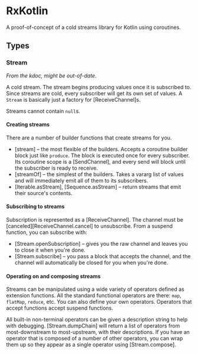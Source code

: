 # RxKotlin

A proof-of-concept of a cold streams library for Kotlin using coroutines.

## Types

### Stream
_From the kdoc, might be out-of-date._

A cold stream. The stream begins producing values once it is subscribed to.
Since streams are cold, every subscriber will get its own set of values.
A `Stream` is basically just a factory for [ReceiveChannel]s.

Streams cannot contain `null`s.

#### Creating streams

There are a number of builder functions that create streams for you.
 - [stream] – the most flexible of the builders. Accepts a coroutine builder block just like `produce`.
   The block is executed once for every subscriber.
   Its coroutine scope is a [SendChannel], and every send will block until the subscriber is ready to receive.
 - [streamOf] – the simplest of the builders. Takes a vararg list of values and will immediately emit all of
   them to its subscribers.
 - [Iterable.asStream], [Sequence.asStream] – return streams that emit their source's contents.

#### Subscribing to streams

Subscription is represented as a [ReceiveChannel]. The channel must be [canceled][ReceiveChannel.cancel]
to unsubscribe. From a suspend function, you can subscribe with:
 - [Stream.openSubscription] – gives you the raw channel and leaves you to close it when you're done.
 - [Stream.subscribe] – you pass a block that accepts the channel, and the channel will automatically
   be closed for you when you're done.

#### Operating on and composing streams

Streams can be manipulated using a wide variety of operators defined as extension functions.
All the standard functional operators are there: `map`, `flatMap`, `reduce`, etc.
You can also define your own operators. Operators that accept functions accept suspend functions.

All built-in non-terminal operators can be given a description string to help with debugging.
[Stream.dumpChain] will return a list of operators from most-downstream to most-upstream, with their
descriptions. If you have an operator that is composed of a number of other operators, you can wrap
them up so they appear as a single operator using [Stream.compose].
